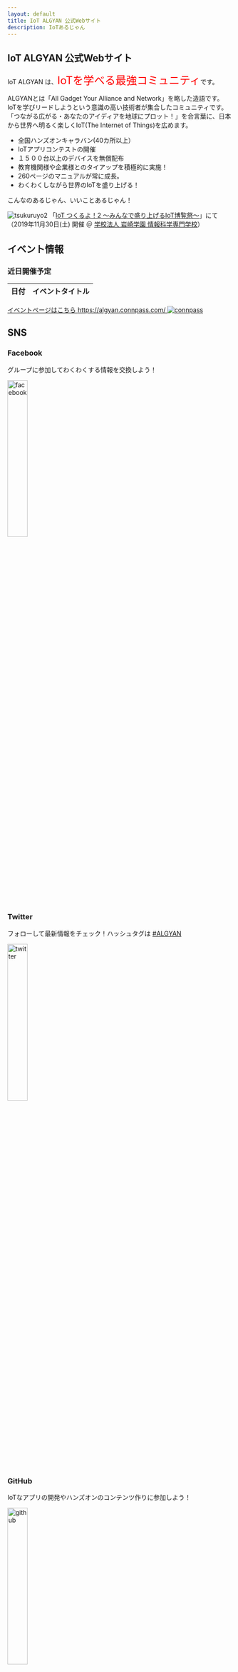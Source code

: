 ```yaml
---
layout: default
title: IoT ALGYAN 公式Webサイト
description: IoTあるじゃん
---
```


<style>
  .btn {
    display: none;
  }
</style>

## IoT ALGYAN 公式Webサイト

IoT ALGYAN は、<font color="red" size="5">IoTを学べる最強コミュニティ</font>です。

ALGYANとは「All Gadget Your Alliance and Network」を略した造語です。  
IoTを学びリードしようという意識の高い技術者が集合したコミュニティです。  
「つながる広がる・あなたのアイディアを地球にプロット！」を合言葉に、日本から世界へ明るく楽しくIoT(The Internet of Things)を広めます。  

- 全国ハンズオンキャラバン(40カ所以上）
- IoTアプリコンテストの開催
- １５００台以上のデバイスを無償配布
- 教育機関様や企業様とのタイアップを積極的に実施！
- 260ページのマニュアルが常に成長。
- わくわくしながら世界のIoTを盛り上げる！

こんなのあるじゃん、いいことあるじゃん！

![tsukuruyo2](/img/tsukuruyo2.jpg)
「[IoT つくるよ！2 〜みんなで盛り上げるIoT博覧祭〜](https://www.tsukuruyo.net/)」にて  
（2019年11月30日(土) 開催 ＠ [学校法人 岩崎学園 情報科学専門学校](http://isc.iwasaki.ac.jp/index.html)）

## イベント情報

### 近日開催予定

<table>
  <thead>
    <tr>
      <th>日付</th>
      <th>イベントタイトル</th>
    </tr>
  </thead>
  <tbody id="event_list"></tbody>
</table>

[イベントページはこちら https://algyan.connpass.com/
![connpass](/img/connpass.png)
](https://algyan.connpass.com/)

## SNS

### Facebook

グループに参加してわくわくする情報を交換しよう！

<a href="https://www.facebook.com/groups/ioytjp/"><img src="./img/f_logo_RGB-Hex-Blue_512.png" width="30%" alt="facebook"></a>　

### Twitter

フォローして最新情報をチェック！ハッシュタグは [#ALGYAN](https://twitter.com/search?q=%23ALGYAN&src=typed_query)

<a href="https://twitter.com/IOT_ALGYAN"><img src="./img/Twitter_Social_Icon_Circle_Color.png" width="30%" alt="twitter"></a>

### GitHub

IoTなアプリの開発やハンズオンのコンテンツ作りに参加しよう！

<a href="https://github.com/algyan"><img src="./img/GitHub-Mark-120px-plus.png" width="30%" alt="github"></a>

### ご支援（カンパ・ご協賛）のお願い

[こちらのページ](Donation)をご覧ください

## Members

IoTあるじゃんの素敵な仲間たちを紹介しています！  
ご自身の情報を掲載したい方は、[こちらの資料](https://gitpitch.com/takasehideki/ALGYAN-GitHub_PR-HandsOn/howto)に従ってGitHubでPull Requestをお送りください。

<!--
・お１人ずつ１行でコピペして編集してください（改行が入ると表のレイアウトが崩れます^^;
・お名前はハンドルネームなどでも構いません
・場所は住んでいるところや出没地など！
・SNSは、Facebook・Twitter・GitHubに対応しています。持っていないもの／掲載したくないものは消してください。
・あなたにとってIoTとは？ひと言お寄せください（セル内で改行を入れたい場合は<br>です）
-->

| お名前      | 場所    | SNS | あなたにとってIoTとは？ |
|:------------|:------|:---------:|:------|
| あるじゃん  | 地球    | [![facebook](img/facebook.png)](https://facebook.com/groups/ioytjp/) [![twitter](img/twitter.png)](https://twitter.com/IOT_ALGYAN) [![github](img/github.png)](https://github.com/algyan)   | こんなのあるじゃん、<br>いいことあるじゃん！ |
| 小暮敦彦（ALGYAN理事長だっ）  | 東京    | [![facebook](img/facebook.png)](https://www.facebook.com/atsuhiko.kogure) [![twitter](img/twitter.png)](https://twitter.com/from_akihabara) [![github](img/github.png)](https://github.com/atkogure)   | 総合格闘技と癒し<br>そして、トキメキ！ |
| takasehideki  | 京都    | [![facebook](img/facebook.png)](https://facebook.com/takasehideki) [![twitter](img/twitter.png)](https://twitter.com/TAKASEhideki) [![github](img/github.png)](https://github.com/takasehideki)   | テクノロジーへの愛！ |
| y-chinen  | Kyushu    |    | ワクワク！ |
| ないじゃん  | 宇宙    |   | なんにもないじゃん、<br>うまいはなしなんてないじゃん！ |
| Kento  | 福岡のどっか   | [![twitter](img/twitter.png)](https://twitter.com/4LX16iBzdWveOoZ) [![github](img/github.png)](https://github.com/njc50047)   | 趣味
| sahorange      | Tokyo    | SNS | セミナー参加中 |
| YukoHara  | 東京    | [![facebook](img/facebook.png)](https://www.facebook.com/yuko.hara.58760/) [![twitter](img/twitter.png)](https://twitter.com/mameko0211) [![github](img/github.png)](https://github.com/YukoHara555/hello-world)   | テクノロジーの変化に頑張ってついていきます |
| みほ | かながわ    | [![facebook](img/facebook.png)](https://www.facebook.com/miho.nagahama.98) [![twitter](img/twitter.png)](https://twitter.com/Miho_x_x_N) [![github](img/github.png)](https://github.com/MihoNagahama)   | できてんのかな<br>どきどき |
| おおえ      | あるじゃん | [![facebook](img/facebook.png)](https://www.facebook.com/yutaka.ohe/) [![github](img/github.png)](https://github.com/y-ohe)   | いろいろなガジェットを<br>組み合わせ自由にネットに繋いで<br>いいことあるじゃん！ |
| 吉田健一  | 香川    | [![facebook](img/facebook.png)](https://www.facebook.com/setouchimusic1167/) [![github](img/github.png)](https://github.com/scbc1167)   |ちょっと先の未来を拓くテクノロジー|
| みずりゅ  | 神奈川    | [![twitter](img/twitter.png)](https://twitter.com/MzRyuKa) [![github](img/github.png)](https://github.com/rykawamu)   |Nerves楽しいですよ|
| TakSan  | 大阪    | [![facebook](img/facebook.png)](https://www.facebook.com/TakSan0) [![twitter](img/twitter.png)](https://twitter.com/TakSan0) [![github](img/github.png)](https://github.com/TakSan0/)   | まだまだモヤモヤ |
| robojp    | 名古屋 | [![facebook](img/facebook.png)](https://facebook.com/robojp/) [![twitter](img/twitter.png)](https://twitter.com/robojp) [![github](img/github.png)](https://github.com/robojp)   | こんなのあるじゃん、<br>とってもいいことあるじゃん！ |
| sone | 浜松    | [![facebook](img/facebook.png)](https://www.facebook.com/takuro.sone.1) [![twitter](img/twitter.png)](https://twitter.com/s_o_n_e) [![github](img/github.png)](https://github.com/s-o-n-e)   | Motorcycle IoT! |
| gpsnmea  | 神奈川 | [![facebook](img/facebook.png)](https://facebook.com/gpsnmea/) [![twitter](img/twitter.png)](https://twitter.com/gpsnmea) [![github](img/github.png)](https://github.com/gpsnmea)   | 電子工作大好き、3Dプリンター最高! |
| sannwa_o  | Aichi    | [![github](img/github.png)](https://github.com/sannwao)   | IoTはホビーと仕事(?) |
| 通りすがり  | 岡山    |[![github](img/github.png)](https://github.com/mrkwllstn)   | 不思議の国 |
| ヒロキ | 熊本    | [![facebook](img/facebook.png)](https://www.facebook.com/atsuhiko.kogure) [![twitter](img/twitter.png)](https://twitter.com/from_akihabara) [![github](img/github.png)](https://github.com/atkogure)   | モノづくり|
|matsujirushi|愛知|[![facebook](img/facebook.png)](https://www.facebook.com/takashi.matsuoka.37) [![twitter](img/twitter.png)](https://twitter.com/matsujirushi12) [![github](img/github.png)](https://github.com/matsujirushi)|ものづくり|
| Y.Fujita  | 神戸    | [![twitter](img/twitter.png)](https://twitter.com/YSFT_KOBE) [![github](img/github.png)](https://github.com/YSFT-KOBE)   | 恋人です！ |
| あらやん  | 栃木    | [![github](img/github.png)](https://github.com/ArayanAce)   | なんもないんだな。 |
| yoshiwo  | 火星    | [![twitter](img/twitter.png)](https://twitter.com/ashioto521) [![github](img/github.png)](https://github.com/yoshiwo115)   | 命 |
| 西川幸延　  | 金沢    | [![facebook](img/facebook.png)](https://facebook.com/doraetrobo/) [![twitter](img/twitter.png)](https://twitter.com/dora_etrobo) [![github](img/github.png)](https://github.com/etrobo)   | IoTラブ、<br>楽しい！ |
| 前野秀史　  | 東京    | [![facebook](img/facebook.png)](https://facebook.com/hideshi.maeno/) [![twitter](img/twitter.png)](https://twitter.com/skycatneo) [![github](img/github.png)](https://github.com/maenoh)   | アイデアを<br>形に！ |
| arigema  | 地球    | [![github](img/github.png)](https://github.com/arigema)   | 気になっていること<br>知りたいことあるじゃん！ |
| Sajiki A. Tatsuo | Hokkaido | [![github](img/github.png)](https://github.com/tsajiki) | Physical computing. |
|たていし|多摩南部〜相模原| [![facebook](img/facebook.png)](https://www.facebook.com/akira.ignote) [![github](img/github.png)](https://github.com/greennote)|現実世界との架け橋|
| m1test  | 田舎    | [![facebook](img/facebook.png)](https://facebook.com/m1test/) [![twitter](img/twitter.png)](https://twitter.com/m1test) [![github](img/github.png)](https://github.com/mitest)   | IoT…縁ないなぁ |
| こにし  | 大阪  |  [![github](img/github.png)](https://github.com/akimasakonishi/) | ちょっとだけ触れる！ |
| katakaku | 太陽系    |  [![twitter](img/twitter.png)](https://twitter.com/konekonopapa) [![github](img/github.png)](https://github.com/katakaku)   | ネコでもできるかな、<br>いいことあるじゃん！ |
| 桜井　厚 ![image](https://avatars0.githubusercontent.com/u/64763?s=40) | 名古屋市    | [![github](img/github.png)](https://github.com/mocapapa/)   | 何か作りたい |
| Lakefield  | 鎌倉    | [![facebook](img/facebook.png)](https://www.facebook.com/akira.urano.73/) [![github](img/github.png)](https://github.com/lakefield7/)   |Enjoy、<br>IoT！ |
| 長谷川  | 横浜    | [![facebook](img/facebook.png)](https://facebook.com/yoshiaki.hasegawa.75) | 未知のもの、勉強するもの |
| KogaSense  | 札幌    | [![facebook](img/facebook.png)](https://facebook.com/takaaki.koga.98/) [![twitter](img/twitter.png)](https://twitter.com/KogaSense)   | 老後の生業 |
| Cyber-U9  | 神奈川    |[![github](img/github.png)](https://github.com/Cyber-U9)   | 夢があるじゃん！ |
| utuka8086 | 関東    | [![github](img/github.png)](https://github.com/utuka8080)   | IOT<br>IOT! |
| keni-n  |  東京   | [![facebook](img/facebook.png)](https://facebook.com/KenichiNagai) [![github](img/github.png)](https://github.com/keni-n)   | 自分で作るもの |
| 安藤沙樹  | 仙台    | [![twitter](img/twitter.png)](https://twitter.com/PolTabasko) [![github](img/github.png)](https://github.com/and1720015)   | ロマンと可能性無限大 |
| tamotsu777  | 地球    | [![twitter](img/twitter.png)](https://twitter.com/tamotsu777) [![github](img/github.png)](https://github.com/tamotsu777)   | 未来 |
| 5002202  | 長野    |  | 役に立たない |
| Susumu  | 滋賀    | [![github](img/github.png)](https://github.com/SusumuOoe)   | AIとの両輪技術! |
| Shoko  | 福岡    | [![facebook](img/facebook.png)](https://www.facebook.com/shoko.ishigaki.3) [![twitter](img/twitter.png)](https://twitter.com/shoko_i93) [![github](img/github.png)](https://github.com/shoko93/)   | 無限に広がる可能性 |
| @tatsu1225  | くまもと    | [![facebook](img/facebook.png)](https://www.facebook.com/oikawa.tatsuhiro) [![github](img/github.png)](https://github.com/tatsu1225)   | IoTあるじゃん！<br>組込み |
| hiroyuki_0252  | 鎌倉    | [![facebook](img/facebook.png)](https://www.facebook.com/hiroyuki.matsubara.58) [![github](img/github.png)](https://github.com/hrmatsubara)   | 最高の暇潰し！ |
| motoms  | 東京    | [![facebook](img/facebook.png)](https://https://www.facebook.com/profile.php?id=100000160636541) [![github](img/github.png)](https://github.com/makermotomi)   | 興味のままに楽しむ！、<br>動いたら面白い！ |
| ながひさ  | 埼玉    | [![facebook](img/facebook.png)](https://facebook.com/kenzo.nagahisa/) [![twitter](img/twitter.png)](https://twitter.com/kenzonag) [![github](img/github.png)](https://github.com/nagahisa)   | 良いかげんで、<br>ぼちぼちやろうねー |
| 弘T  | 関西    | [![facebook](img/facebook.png)](https://facebook.com/遠塚弘) [![github](img/github.png)](https://github.com/HiroshiTotsuka)   | 勉強してます<br>苦戦中|
| isoy  | 港区赤坂    | [![github](img/github.png)](https://github.com/300350)   | 脳みそサウナ<br>気持ちいい！ |
| Atomu Hidaka  | 東京・府中市  | [![facebook](img/facebook.png)](https://www.facebook.com/ahidaka) [![twitter](img/twitter.png)](https://twitter.com/AtomuHidaka) [![github](img/github.png)](https://github.com/ahidaka)   | GitHub 最高！違うか。IoT最高！ |
| fu  | 東京    | [![github](img/github.png)](https://github.com/fu-s28)   | いろいろ<br>おもしろい<br>つながり |
| Az  | 東京    | [![twitter](img/twitter.png)](https://twitter.com/imuz) [![github](img/github.png)](https://github.com/Azu-Y)   | 自分に便利なおもちゃを作れるツール♪<br>（だといいなぁ） |
| 出木谷 佳彦 | 地球    | [![github](img/github.png)](https://github.com/dekigai)   | 便利な生活 |
| koujik  | 横浜    | [![twitter](img/twitter.png)](https://twitter.com/koujik) [![github](img/github.png)](https://github.com/koujik)   | Lチカからスタート |
| sato  |  山奥    | [![github](img/github.png)](https://github.com/yamabosi)   | ちょっとした、<br>楽しい暇つぶし |
| Cognac  | Japan    | [![github](img/github.png)](https://github.com/Cognac-Git)   | 夢 |
| きくゆた  | 高知県香美市 | [![facebook](img/facebook.png)](https://www.facebook.com/yutaka.kikuchi.7549) [![twitter](img/twitter.png)](https://twitter.com/kikuyuta) [![github](img/github.png)](https://github.com/kikuyuta)   | Elixir/Nerves入門<br>お楽しみに |
| 鄭　喆敏（テイ　アキトシ）  | 信州    | [![facebook](img/facebook.png)](https://facebook.com/akitoshi.tei) [![twitter](img/twitter.png)](https://twitter.com/akitoshi_tei) [![github](img/github.png)](https://github.com/AkitoshiTei)   | 信州南部を拠点に活動しています。<br>IoTは生活を楽しくするためのツールだと思います。 |
| simopion | tokyo   | [![facebook](img/facebook.png)](https://facebook.com/jun.shimoyama/) [![twitter](img/twitter.png)](https://twitter.com/JunShimoyama) [![github](img/github.png)](https://github.com/simopion/)   | わくわくの源 |
| ygoto  | niigata    | [![twitter](img/twitter.png)](https://twitter.com/YAckerman4) [![github](img/github.png)](https://github.com/yoshua-ackerman)   | aaa |
| gitochan88  | 大阪    | [![facebook](img/facebook.png)](https://www.facebook.com/atsushi.itoh.37) [![twitter](img/twitter.png)](https://twitter.com/a_itochan) [![github](img/github.png)](https://github.com/gitochan88)   |  |
| BotanicFields | 川崎市 | [![facebook](img/facebook.png)](https://www.facebook.com/botanicfields/) [![twitter](img/twitter.png)](https://twitter.com/botanicfields) [![github](img/github.png)](https://github.com/botanicfields)   | to be one of Makers、<br>To be! |
| mtikeda  | M's    | [![twitter](img/twitter.png)](https://twitter.com/mtikeda) [![github](img/github.png)](https://github.com/mtikedagit)   | 未知 |
| やぎ  | 神奈川   |  [![twitter](img/twitter.png)](https://twitter.com/goatpmrf) [![github](img/github.png)](https://github.com/goatpmrf)   | 楽しいやつ |
| 林　伸夫  | 田舎    | [![facebook](img/facebook.png)](https://www.facebook.com/nobuoh) [![twitter](img/twitter.png)](https://twitter.com/haya_sann)   | あなたにとってのIoTとは<br>世の中を支配したいよ |
| YOKO  | 横浜＿大府    | [![facebook](img/facebook.png)](https://https://www.facebook.com/yoko.fukunaga.54) [![github](img/github.png)](https://https://github.com/Hiromumama)   | 人の効率的管理手法、<br>将来の仕事 |
| なかまえ  | 川崎    | [![facebook](img/facebook.png)](https://facebook.com/ryo.nakamae.3/) [![twitter](img/twitter.png)](https://twitter.com/ryo_naka) [![github](img/github.png)](https://github.com/RyoNakamae)   | 業務に見せかけられる趣味 |
| dimanche  | Kyoto  | [![twitter](img/twitter.png)](https://twitter.com/m301892) [![github](img/github.png)](https://github.com/alamozza)   | I love it! |
| kein  | 日本    | [![twitter](img/twitter.png)](https://twitter.com/Kein74007910) [![github](img/github.png)](https://github.com/keinR35)   |IoTといえば、<br>ビッグデータ |
| Julia  | Tokyo    | [![facebook](img/facebook.png)](https://facebook.com/nakano.hideko.5) [![twitter](img/twitter.png)](https://twitter.com/julia_hn) [![github](img/github.png)](https://github.com/Julia-hn)   | 豊かで、楽しい遊び！ |
| atoc  | 大阪    | ひみつ　というかほとんど使っていない   | ネットも動かせる組み込み |
| Tsuka  | 奈良    | [![facebook](img/facebook.png)](https://facebook.com/katsutakat/) [![twitter](img/twitter.png)](https://twitter.com/AkiraSenpai_KT) [![github](img/github.png)](https://github.com/TsukaGit)   | 魔宮<br>そして迷走 |
| hki  | shibuya    | [![facebook](img/facebook.png)](https://ja-jp.facebook.com/CompuTrainer/) [![twitter](img/twitter.png)](https://twitter.com/computrainerjpn)  | あかん、<br>これはあかん！ |
| nono  | 四国    | [![github](img/github.png)](https://github.com/nonosan85)   | うーん<br>難しい！ |
| myasu  | Kurashiki    | [![facebook](img/facebook.png)](https://www.facebook.com/yasuhiro.miyake.5076) [![twitter](img/twitter.png)](https://twitter.com/etcinitd) [![github](img/github.png)](https://github.com/trihome)   | 技術のサンドボックス |
| lirevo  | 新潟    | [![facebook](img/facebook.png)](https://www.facebook.com/lirevo.sugi) [![twitter](img/twitter.png)](https://twitter.com/a10teki) |  |
| test  | Moon    |   | 楽をして早く帰るためのもの |
| excl-zoo  | 東京    | [![twitter](img/twitter.png)](https://twitter.com/exclzoo) [![github](img/github.png)](https://github.com/exclzoo)   | 何が新しいのかわからないのがいい！ |
| holy  | 東京    | [![twitter](img/twitter.png)](https://twitter.com/holy) [![github](img/github.png)](https://github.com/Tomo-Horiuchi)   |  |
| いぎ  | 大阪    | [![facebook](img/facebook.png)](https://facebook.com/yasu.igi/) [![twitter](img/twitter.png)](https://twitter.com/igiy) [![github](img/github.png)](https://github.com/igiy)   | いろんなことができる夢の入り口 |
| usertumi  | kanagawa    | [![github](img/github.png)](https://github.com/usertumi)   | 手軽にできる<br>モノづくり |
| hide        | 神奈川  | [![facebook](img/facebook.png)](https://facebook.com/sample/) [![twitter](img/twitter.png)](https://twitter.com/sample) | 総合格闘技<br>そしてトキメキ |
| いのうえ　みのる  | とうきょうと    | [![facebook](img/facebook.png)](https://facebook.com/minoru.inoue.90) [![twitter](img/twitter.png)](https://twitter.com/henjin01_Fab) [![github](img/github.png)](https://github.com/henjin0)   | エンジニア会の<br>総合格闘技! |
| 金子  | 北海道    | [![github](img/github.png)](https://github.com/ToshiakiKaneko)   | 監視されてる。 |
| ゆうこりん  | こりん星    |  | ばくはつしちゃったじゃん |
| tonegawa | 地球    |  [![twitter](img/twitter.png)](https://twitter.com/to_ne_gawa) [![github](img/github.png)](https://github.com/tnriver)   |  |
| tyokochin  | ｔokyo    | [![facebook](img/facebook.png)]() [![twitter](img/twitter.png)]() [![github](img/github.png)](https://github.com/tyokochin)   | 便利そう |
| Watabou  | 東京    | [![facebook](img/facebook.png)](https://www.facebook.com/wataru.kato.186) [![twitter](img/twitter.png)](https://twitter.com/zae38) [![github](img/github.png)](https://github.com/watarukato)   | 永遠のLチカ<br>そろそろLチカの次へ  |
| 夏目久作  | 茨城県    | [![github](img/github.png)](https://github.com/qsaku)   | 現在勉強中です！ |
| ヒロ  | 中国地方    | [![twitter](img/twitter.png)](https://twitter.com/hironetoge5228) [![github](img/github.png)](https://github.com/hiro-hiro)   | もっといじっていきたいもの |
| ゆう  | 千葉    | [![facebook](img/facebook.png)](https://facebook.com/yuu.nakamura.319/) [![twitter](img/twitter.png)](https://twitter.com/yu_naka0607) [![github](img/github.png)](https://github.com/yuu-nakamura)   | 可能性 |
| robin29man  | 埼玉    | [![facebook](img/facebook.png)](https://facebook.com/soichiro.inoue.92/) [![twitter](img/twitter.png)](https://twitter.com/schr_i) [![github](img/github.png)](https://github.com/robin29man)   | 自分の頭の中を形にするところ |
| A.T   | 暮れの町    |  |暮れの町の夜明け |
| AyFy785  | 地球    |  [![github](img/github.png)](https://github.com/AyFy785)   |  |
| osamnunize  | 東京    | [![facebook](img/facebook.png)](https://www.facebook.com/osamunize) [![twitter](img/twitter.png)](https://twitter.com/osamunize) [![github](img/github.png)](https://github.com/osamunize)   | GitHub完全に理解した |
| ktetsuo  | 静岡    | [![twitter](img/twitter.png)](https://twitter.com/ktetsuo) [![github](img/github.png)](https://github.com/ktetsuo)   | 組み込みエンジニアとWebエンジニアが出会うところ |
| tak-11  | 地球    | [![github](img/github.png)](https://github.com/tak-11)   | 自然との繋がり |
| motycom  | 関西    | [![twitter](img/twitter.png)](https://twitter.com/mashimotoy03)| 便利になる<br>新しさ |
| kj75  | 月    | [![github](img/github.png)](https://github.com/kj75)   | 夢をかなえる |
| tattcho  | おうち    |  [![twitter](img/twitter.png)](https://twitter.com/62mutu3) [![github](img/github.png)](https://github.com/tattcho)   | 目標 |
| nakkyi | japan    | [![facebook](img/facebook.png)](https://facebook.com/中村恭一) [![twitter](img/twitter.png)](https://twitter.com/nakkyi) [![github](img/github.png)](https://github.com/nakkyi)   | 自動運転技術 <br>|
| asoda  | 東京    | [![facebook](img/facebook.png)](https://www.facebook.com/atsuhiro.soda/) [![github](img/github.png)](https://github.com/atsuhirosoda)   | 引きこもって完全リモートワークするためのお道具 |
| zazi27  | 東京    | [![twitter](img/twitter.png)](https://twitter.com/zazitto27) [![github](img/github.png)](https://github.com/zazi27)   | ダイレクトなユーザー体験を提供できるもの |
| ynabe009  | 地球    | [![github](img/github.png)](https://github.com/ynabe009)   | なにそれ!?おいしいの？ |
| 尾塩 健二  | Tokyo   | [![facebook](img/facebook.png)](https://www.facebook.com/profile.php?id=100009136481805&sk=about)  |  |
| Aqua Horizon  |   | [![github](img/github.png)](https://github.com/AquaHorizon)   | 未来への切符 |
| artinring  | Nagoya    |  [![github](img/github.png)](https://github.com/artinring)   | やること沢山、<br>時間が欲しいよ~。 |
| shu0812  | 西東京    | [![facebook](img/facebook.png)](https://facebook.com/sota221017) [![twitter](img/twitter.png)](https://twitter.com/shu__0812) [![github](img/github.png)](https://github.com/shusuke0812)   | ワクワクするものづくり  |
| linyixian  | 地球    | [![facebook](img/facebook.png)](https://www.facebook.com/yoshinori.hayashi.33) [![twitter](img/twitter.png)](https://twitter.com/linyixian) [![github](img/github.png)](https://github.com/linyixian)   | IoTHub<br>いいことあるじゃん！ |
| たこぴん  | 鶴見    | [![facebook](img/facebook.png)](https://www.facebook.com/shin.takeuchi.31) [![twitter](img/twitter.png)](https://twitter.com/stake2722) [![github](img/github.png)](https://github.com/stake2722)   | 遠隔のものをいじるじゃん、<br>触覚あったらいいじゃん！ |
| mkby  | TKO   |   |  |
| 薄井信将  | 東京　| [![facebook](img/facebook.png)](https://www.facebook.com/nobumasa.usui/) [![twitter](img/twitter.png)](https://twitter.com/insn_nqou) [![github](img/github.png)](https://github.com/insn1013)   | パラダイム・シフトのきっかけ、<br>いいことあるじゃん！ |
| sereka  | 神奈川県    | [![twitter](img/twitter.png)](https://twitter.com/ov_vo) [![github](img/github.png)](https://github.com/tereka)   | あるじゃん、<br>いいことあるじゃん！ |
| tokky  | 地球    |   | ここになにかが表示される |
| にしだ ゆうき  | 東京    | [![facebook](img/facebook.png)](https://www.facebook.com/rabbits1987) [![twitter](img/twitter.png)](https://twitter.com/rabbits1987) [![github](img/github.png)](https://github.com/Nyuuki0224)   | 情熱を注ぐに値する面白い概念！ |
| ひろさん  | 横浜    |   | リタイヤ後のやりがい、<br>いいことあるじゃん！ |
| moruxa | 栃木    | [![facebook](img/facebook.png)](https://facebook.com/moruxa.nanda/) [![twitter](img/twitter.png)](https://twitter.com/moruxa) [![github](img/github.png)](https://github.com/moruxa)   | 来世に期待 |
| JESSICA-YXS  | 地球    |    |    |
| MH  | 品川    | [![facebook](img/facebook.png)](https://facebook.com/minghong/) [![twitter](img/twitter.png)](https://twitter.com/minghong) [![github](img/github.png)](https://github.com/minghong)   | 最高の趣味、<br>がんばれIoT！ |
| YASCODE  | Japan    | [![github](img/github.png)](https://github.com/yascode)   | ！ |
| yuri-k-t  | 神奈川    |  | おもちゃ箱 |
| pokibon  | 相模原  | [![facebook](img/facebook.png)](https://facebook.com/kimio.ohe) [![twitter](img/twitter.png)](https://twitter.com/pokibon) [![github](img/github.png)](https://github.com/pokibon)   | 出会い、<br>と愛！ |
| Koki mu | 神奈川    | [![twitter](img/twitter.png)](https://twitter.com/Kokimu2Kokimu) [![github](img/github.png)](https://github.com/Kokimu2Kokimu)   | ！ |
| kinoko  | 地球    | なし   | 興味のあるもの |
| ykk  | 東京    |  | test<br> |
| 伊藤　裕一  | 東京    |    |  |
| yukkuriDo  | 大阪   | [![github](img/github.png)](https://github.com/yukkuriDo)   | 面白い最新技術 |
| jing  | 広島    |[![github](img/github.png)](https://github.com/ztujing) | いいじゃん！ |
| いずみ♡  | 京都    | [![facebook](img/facebook.png)](https://www.facebook.com/izumitomonori) [![twitter](img/twitter.png)](https://twitter.com/izumitomonori) [![github](img/github.png)](https://github.com/izumitomonori)   | わかんなぃ… |
| masahiko03      | 神奈川 | [![github](img/github.png)](https://github.com/masahiko03)   | 無限の可能性を感じます |
| Natsumi HORI | 大阪 | [![facebook](img/facebook.png)](https://facebook.com/HN0722) [![twitter](img/twitter.png)](https://twitter.com/_handle_name) [![github](img/github.png)](https://github.com/horinat)   | プログラミング、<br>できるようになりたい！ |
| yohata    | JP  | ひみつ！　　| べんりなもの！！ |
| kabekin  | 広島    |  [![github](img/github.png)](https://github.com/kabekin)   | 楽しいマイコン |
| Ryosukelly  | 埼玉    | [![facebook](img/facebook.png)](https://www.facebook.com/ryosukelly.slater) [![github](img/github.png)](https://github.com/ryosuke-imai)   | AIとIOT、<br>でなにか楽しいことしたい |
